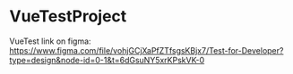 # VueTestProject
VueTest
link on figma: https://www.figma.com/file/vohjGCjXaPfZTfsgsKBjx7/Test-for-Developer?type=design&node-id=0-1&t=6dGsuNY5xrKPskVK-0
